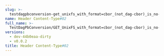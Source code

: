 ```yaml
---
slug: >-
  testdagpbconversion-get_unixfs_with_format=cbor_(not_dag-cbor)_is_no-op_(no_conversion)-header_content-type#02
name: Header Content-Type#02
full_name: >-
  TestDagPbConversion/GET_UnixFS_with_format=cbor_(not_dag-cbor)_is_no-op_(no_conversion)/Header_Content-Type#02
versions:
  - dev-44b0eaa-dirty
  - v0.0.2
title: Header Content-Type#02
---
```


